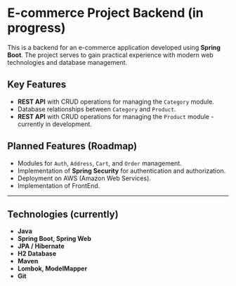 # E-commerce Project Backend (in progress)

This is a backend for an e-commerce application developed using **Spring Boot**. The project serves to gain practical experience with modern web technologies and database management.

## Key Features
* **REST API** with CRUD operations for managing the `Category` module.
* Database relationships between `Category` and `Product`.
* **REST API** with CRUD operations for managing the `Product` module - currently in development.

## Planned Features (Roadmap)
* Modules for `Auth`, `Address`, `Cart`, and `Order` management.
* Implementation of **Spring Security** for authentication and authorization.
* Deployment on AWS (Amazon Web Services).
* Implementation of FrontEnd.

---

## Technologies (currently)
* **Java**
* **Spring Boot, Spring Web**
* **JPA / Hibernate**
* **H2 Database**
* **Maven**
* **Lombok, ModelMapper**
* **Git**
